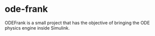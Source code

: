 # ode-frank
ODEFrank is a small project that has the objective of bringing the ODE physics engine inside Simulink.
